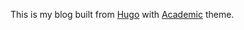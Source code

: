 This is my blog built from [Hugo](https://gohugo.io/) with [Academic](https://wowchemy.com/) theme.
